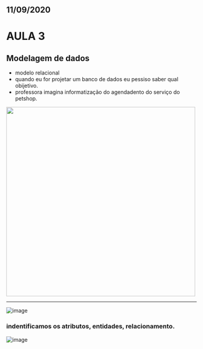 ## 11/09/2020

# AULA 3

## Modelagem de dados
- modelo relacional
- quando eu for projetar um banco de dados eu pessiso saber qual obijetivo.
- professora imagina informatização do agendadento do serviço do petshop.



<img src="https://user-images.githubusercontent.com/61218420/93031927-ecb7ec00-f604-11ea-8f51-f9c5e8c5e664.png" width="500"> <hr>

![image](https://user-images.githubusercontent.com/61218420/93033614-5fc56080-f60d-11ea-91bb-072d062d1147.png)

### indentificamos os atributos, entidades, relacionamento.
![image](https://user-images.githubusercontent.com/61218420/93035850-8c30ab00-f614-11ea-97ce-9b4d8655be1a.png)

